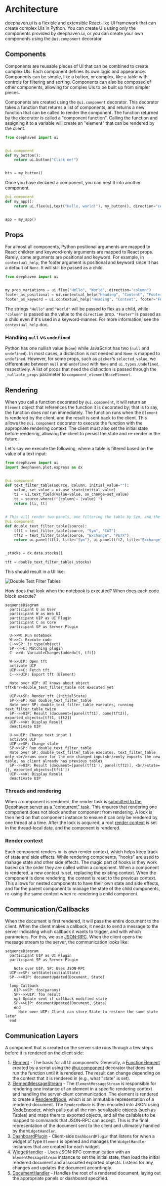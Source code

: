 # Architecture

deephaven.ui is a flexible and extensible [React-like](https://react.dev/learn/thinking-in-react) UI framework that can create complex UIs in Python. You can create UIs using only the components provided by deephaven.ui, or you can create your own components using the `@ui.component` decorator.

## Components

Components are reusable pieces of UI that can be combined to create complex UIs. Each component defines its own logic and appearance. Components can be simple, like a button, or complex, like a table with controls for filtering and sorting. Components can also be composed of other components, allowing for complex UIs to be built up from simpler pieces.

Components are created using the `@ui.component` decorator. This decorator takes a function that returns a list of components, and returns a new function that can be called to render the component. The function returned by the decorator is called a "component function". Calling the function and assigning it to a variable will create an "element" that can be rendered by the client.

```python
from deephaven import ui


@ui.component
def my_button():
    return ui.button("Click me!")


btn = my_button()
```

Once you have declared a component, you can nest it into another component.

```python
@ui.component
def my_app():
    return ui.flex(ui.text("Hello, world!"), my_button(), direction="column")


app = my_app()
```

## Props

For almost all components, Python positional arguments are mapped to React children and keyword-only arguments are mapped to React props. Rarely, some arguments are positional and keyword. For example, in `contextual_help`, the footer argument is positional and keyword since it has a default of `None`. It will still be passed as a child.

```python
from deephaven import ui


my_prop_variations = ui.flex("Hello", "World", direction="column")
footer_as_positional = ui.contextual_help("Heading", "Content", "Footer")
footer_as_keyword = ui.contextual_help("Heading", "Content", footer="Footer")
```

The strings `"Hello"` and `"World"` will be passed to flex as a child, while `"column"` is passed as the value to the `direction` prop. `"Footer"` is passed as a child even if it's used in a keyword-manner. For more information, see the `contextual_help` doc.

### Handling `null` vs `undefined`

Python has one nullish value (`None`) while JavaScript has two (`null` and `undefined`). In most cases, a distinction is not needed and `None` is mapped to `undefined`. However, for some props, such as `picker`'s `selected_value`, we differentiate between `null` and `undefined` with `None` and `ui.types.Undefined`, respectively. A list of props that need the distinction is passed through the `_nullable_props` parameter to `component_element`/`BaseElement`.

## Rendering

When you call a function decorated by `@ui.component`, it will return an `Element` object that references the function it is decorated by; that is to say, the function does _not_ run immediately. The function runs when the `Element` is rendered by the client, and the result is sent back to the client. This allows the `@ui.component` decorator to execute the function with the appropriate rendering context. The client must also set the initial state before rendering, allowing the client to persist the state and re-render in the future.

Let's say we execute the following, where a table is filtered based on the value of a text input:

```python
from deephaven import ui
import deephaven.plot.express as dx


@ui.component
def text_filter_table(source, column, initial_value=""):
    value, set_value = ui.use_state(initial_value)
    ti = ui.text_field(value=value, on_change=set_value)
    tt = source.where(f"{column}=`{value}`")
    return [ti, tt]


# This will render two panels, one filtering the table by Sym, and the other by Exchange
@ui.component
def double_text_filter_table(source):
    tft1 = text_filter_table(source, "Sym", "CAT")
    tft2 = text_filter_table(source, "Exchange", "PETX")
    return ui.panel(tft1, title="Sym"), ui.panel(tft2, title="Exchange")


_stocks = dx.data.stocks()

tft = double_text_filter_table(_stocks)
```

This should result in a UI like:

![Double Text Filter Tables](_assets/double-tft.png)

How does that look when the notebook is executed? When does each code block execute?

```mermaid
sequenceDiagram
  participant U as User
  participant W as Web UI
  participant UIP as UI Plugin
  participant C as Core
  participant SP as Server Plugin

  U->>W: Run notebook
  W->>C: Execute code
  C->>SP: is_type(object)
  SP-->>C: Matching plugin
  C-->>W: VariableChanges(added=[t, tft])

  W->>UIP: Open tft
  activate UIP
  UIP->>C: Fetch tft
  C-->>UIP: Export tft (Element)

  Note over UIP: UI knows about object tft<br/>double_text_filter_table not executed yet

  UIP->>SP: Render tft (initialState)
  SP->>SP: Run double_text_filter_table
  Note over SP: double_text_filter_table executes, running text_filter_table twice
  SP-->>UIP: Result (document=[panel(tft1), pane(tft2)], exported_objects=[tft1, tft2])
  UIP-->>W: Display Result
  deactivate UIP

  U->>UIP: Change text input 1
  activate UIP
  UIP->>SP: Change state
  SP->>SP: Run double_text_filter_table
  Note over SP: double_text_filter_table executes, text_filter_table only <br/>runs once for the one changed input<br/>only exports the new table, as client already has previous tables
  SP-->>UIP: Result (document=[panel(tft1'), panel(tft2)], <br/>state={}, exported_objects=[tft1'])
  UIP-->>W: Display Result
  deactivate UIP
```

### Threads and rendering

When a component is rendered, the render task is [submitted to the Deephaven server as a "concurrent" task](https://deephaven.io/core/pydoc/code/deephaven.server.executors.html#deephaven.server.executors.submit_task). This ensures that rendering one component does not block another component from rendering. A lock is then held on that component instance to ensure it can only be rendered by one thread at a time. After the lock is acquired, a root [render context](#render-context) is set in the thread-local data, and the component is rendered.

### Render context

Each component renders in its own render context, which helps keep track of state and side effects. While rendering components, "hooks" are used to manage state and other side effects. The magic part of hooks is they work based on the order they are called within a component. When a component is rendered, a new context is set, replacing the existing context. When the component is done rendering, the context is reset to the previous context. This allows for nested components to have their own state and side effects, and for the parent component to manage the state of the child components, re-using the same context when re-rendering a child component.

## Communication/Callbacks

When the document is first rendered, it will pass the entire document to the client. When the client makes a callback, it needs to send a message to the server indicating which callback it wants to trigger, and with which parameters. For this, we use [JSON-RPC](https://www.jsonrpc.org/specification). When the client opens the message stream to the server, the communication looks like:

```mermaid
sequenceDiagram
  participant UIP as UI Plugin
  participant SP as Server Plugin

    Note over UIP, SP: Uses JSON-RPC
  UIP->>SP: setState(initialState)
  SP-->>UIP: documentUpdated(Document, State)

  loop Callback
    UIP->>SP: foo(params)
    SP-->>UIP: foo result
    opt Update sent if callback modified state
    SP->>UIP: documentUpdated(Document, State)
    end
      Note over UIP: Client can store State to restore the same state later
  end
```

## Communication Layers

A component that is created on the server side runs through a few steps before it is rendered on the client side:

1. [Element](https://github.com/deephaven/deephaven-plugins/blob/main/plugins/ui/src/deephaven/ui/elements/Element.py) - The basis for all UI components. Generally, a [FunctionElement](https://github.com/deephaven/deephaven-plugins/blob/main/plugins/ui/src/deephaven/ui/elements/FunctionElement.py) created by a script using the [@ui.component](https://github.com/deephaven/deephaven-plugins/blob/main/plugins/ui/src/deephaven/ui/components/make_component.py) decorator that does not run the function until it is rendered. The result can change depending on the context that it is rendered in (e.g., what "state" is set).
2. [ElementMessageStream](https://github.com/deephaven/deephaven-plugins/blob/main/plugins/ui/src/deephaven/ui/object_types/ElementMessageStream.py) - The `ElementMessageStream` is responsible for rendering one instance of an element in a specific rendering context and handling the server-client communication. The element is rendered to create a [RenderedNode](https://github.com/deephaven/deephaven-plugins/blob/main/plugins/ui/src/deephaven/ui/renderer/RenderedNode.py), which is an immutable representation of a rendered document. The `RenderedNode` is then encoded into JSON using [NodeEncoder](https://github.com/deephaven/deephaven-plugins/blob/main/plugins/ui/src/deephaven/ui/renderer/NodeEncoder.py), which pulls out all the non-serializable objects (such as Tables) and maps them to exported objects, and all the callables to be mapped to commands that JSON-RPC can accept. This is the final representation of the document sent to the client and ultimately handled by the `WidgetHandler`.
3. [DashboardPlugin](https://github.com/deephaven/deephaven-plugins/blob/main/plugins/ui/src/js/src/DashboardPlugin.tsx) - Client-side `DashboardPlugin` that listens for when a widget of type `Element` is opened and manages the `WidgetHandler` instances that are created for each widget.
4. [WidgetHandler](https://github.com/deephaven/deephaven-plugins/blob/main/plugins/ui/src/js/src/WidgetHandler.tsx) - Uses JSON-RPC communication with an `ElementMessageStream` instance to set the initial state, then load the initial rendered document and associated exported objects. Listens for any changes and updates the document accordingly.
5. [DocumentHandler](https://github.com/deephaven/deephaven-plugins/blob/main/plugins/ui/src/js/src/DocumentHandler.tsx) - Handles the root of a rendered document, laying out the appropriate panels or dashboard specified.
